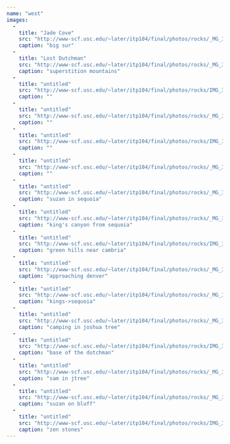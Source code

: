 ```yaml
---
name: "west"
images:
  -
    title: "Jade Cove"
    src: "http://www-scf.usc.edu/~later/itp104/final/photos/rocks/_MG_3445%20(2)013.jpg"
    caption: "big sur"
  -
    title: "Lost Dutchman"
    src: "http://www-scf.usc.edu/~later/itp104/final/photos/rocks/_MG_3297003.jpg"
    caption: "superstition mountains"
  -
    title: "untitled"
    src: "http://www-scf.usc.edu/~later/itp104/final/photos/rocks/IMG_3267016.jpg"
    caption: ""
  -
    title: "untitled"
    src: "http://www-scf.usc.edu/~later/itp104/final/photos/rocks/_MG_3301004.jpg"
    caption: ""
  -
    title: "untitled"
    src: "http://www-scf.usc.edu/~later/itp104/final/photos/rocks/IMG_3273017.jpg"
    caption: ""
  -
    title: "untitled"
    src: "http://www-scf.usc.edu/~later/itp104/final/photos/rocks/_MG_3295002.jpg"
    caption: ""
  -
    title: "untitled"
    src: "http://www-scf.usc.edu/~later/itp104/final/photos/rocks/_MG_3357008.jpg"
    caption: "suzan in sequoia"
  -
    title: "untitled"
    src: "http://www-scf.usc.edu/~later/itp104/final/photos/rocks/_MG_3416010.jpg"
    caption: "king's canyon from sequoia"
  -
    title: "untitled"
    src: "http://www-scf.usc.edu/~later/itp104/final/photos/rocks/IMG_3428020.jpg"
    caption: "green hills near cambria"
  -
    title: "untitled"
    src: "http://www-scf.usc.edu/~later/itp104/final/photos/rocks/_MG_3076001.jpg"
    caption: "approaching denver"
  -
    title: "untitled"
    src: "http://www-scf.usc.edu/~later/itp104/final/photos/rocks/_MG_3413009.jpg"
    caption: "kings->sequoia"
  -
    title: "untitled"
    src: "http://www-scf.usc.edu/~later/itp104/final/photos/rocks/_MG_3326006.jpg"
    caption: "camping in joshua tree"
  -
    title: "untitled"
    src: "http://www-scf.usc.edu/~later/itp104/final/photos/rocks/IMG_3276%20(2)018.jpg"
    caption: "base of the dutchman"
  -
    title: "untitled"
    src: "http://www-scf.usc.edu/~later/itp104/final/photos/rocks/_MG_3345007.jpg"
    caption: "sam in jtree"
  -
    title: "untitled"
    src: "http://www-scf.usc.edu/~later/itp104/final/photos/rocks/_MG_3458014.jpg"
    caption: "suzan on bluff"
  -
    title: "untitled"
    src: "http://www-scf.usc.edu/~later/itp104/final/photos/rocks/IMG_3331019.jpg"
    caption: "zen stones"
---
```

